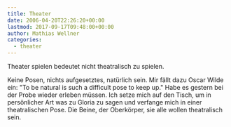 ```yaml
---
title: Theater
date: 2006-04-20T22:26:20+00:00
lastmod: 2017-09-17T09:48:00+00:00
author: Mathias Wellner
categories:
  - theater
---
```

Theater spielen bedeutet nicht theatralisch zu spielen. 

Keine Posen, nichts aufgesetztes, natürlich sein. Mir fällt dazu Oscar Wilde ein: "To be natural is such a difficult pose to keep up." Habe es gestern bei der Probe wieder erleben müssen. Ich setze mich auf den Tisch, um in persönlicher Art was zu Gloria zu sagen und verfange mich in einer theatralischen Pose. Die Beine, der Oberkörper, sie alle wollen theatralisch sein.